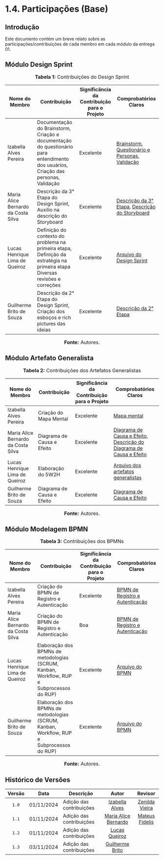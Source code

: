 # 1.4. Participações (Base)

## Introdução

Este documento contém um breve relato sobre as participações/contribuições de cada membro em cada módulo da entrega 01.

## Módulo Design Sprint

<div align="center">
    <font size="3">
        <p style="text-align: center"><b>Tabela 1:</b> Contribuições do Design Sprint</p>
    </font>
</div>

| Nome do Membro                      | Contribuição                                                                                                                                      | Significância da Contribuição para o Projeto | Comprobatórios Claros                                                                                                                                                                                                                                                                                                                                                                                             |
| ----------------------------------- | ------------------------------------------------------------------------------------------------------------------------------------------------- | -------------------------------------------- | ----------------------------------------------------------------------------------------------------------------------------------------------------------------------------------------------------------------------------------------------------------------------------------------------------------------------------------------------------------------------------------------------------------------- |
| Izabella Alves Pereira              | Documentação do Brainstorm, <br> Criação e documentação do questionário para entendimento dos usuários, <br> Criação das personas, <br> Validação | Excelente                                    | [Brainstorm](https://unbarqdsw2024-2.github.io/2024.2_G10_Recomendacao_Entrega_01/#/Base/1.1.DesignSprint?id=brainstorm), [Questionário e Personas](https://unbarqdsw2024-2.github.io/2024.2_G10_Recomendacao_Entrega_01/#/Base/1.1.DesignSprint?id=quem-s%c3%a3o-os-usu%c3%a1rios), [Validação](https://unbarqdsw2024-2.github.io/2024.2_G10_Recomendacao_Entrega_01/#/Base/1.1.DesignSprint?id=etapa-5-validar) |
| Maria Alice Bernardo da Costa Silva | Descrição da 3° Etapa do Design Sprint, <br> Auxílio na descrição do Storyboard                                                                   | Excelente                                    | [Descrição da 3° Etapa](https://github.com/UnBArqDsw2024-2/2024.2_G10_Recomendacao_Entrega_01/commit/e07f1b6c6f3eb4b4debda07251b9bde8ed7e48e0), [Descrição do Storyboard](https://github.com/UnBArqDsw2024-2/2024.2_G10_Recomendacao_Entrega_01/commit/c581640a21918a64d7d73771cb76736fff78a7cb)                                                                                                                  |
| Lucas Henrique Lima de Queiroz      | Definição do contexto do problema na primeira etapa, <br> Definição da estratégia na primeira etapa <br>Diversas revisões e correções             | Excelente                                    | [Arquivo do Design Sprint](https://unbarqdsw2024-2.github.io/2024.2_G10_Recomendacao_Entrega_01/#/Base/1.1.DesignSprint)                                                                                                                                                                                                                                                                                         |
| Guilherme Brito de Souza      | Descrição da 2° Etapa do Design Sprint, <br> Criação dos esboços e rich pictures das ideias             | Excelente                                    | [Descrição da 2° Etapa](https://unbarqdsw2024-2.github.io/2024.2_G10_Recomendacao_Entrega_01/#/Base/1.1.DesignSprint?id=etapa-2-divergir) 

<div align="center">
    <font size="3">
        <p style="text-align: center"><b>Fonte:</b> Autores.</p>
    </font>
</div>

## Módulo Artefato Generalista

<div align="center">
    <font size="3">
        <p style="text-align: center"><b>Tabela 2:</b> Contribuições dos Artefatos Generalistas</p>
    </font>
</div>

| Nome do Membro                      | Contribuição               | Significância da Contribuição para o Projeto | Comprobatórios Claros                                                                                                                                                                                                                                                                                                                   |
| ----------------------------------- | -------------------------- | -------------------------------------------- | --------------------------------------------------------------------------------------------------------------------------------------------------------------------------------------------------------------------------------------------------------------------------------------------------------------------------------------- |
| Izabella Alves Pereira              | Criação do Mapa Mental     | Excelente                                    | [Mapa mental](https://unbarqdsw2024-2.github.io/2024.2_G10_Recomendacao_Entrega_01/#/Base/1.2.ArtefatoGeneralista?id=mapa-mental)                                                                                                                                                                                                       |
| Maria Alice Bernardo da Costa Silva | Diagrama de Causa e Efeito | Excelente                                    | [Diagrama de Causa e Efeito](https://github.com/UnBArqDsw2024-2/2024.2_G10_Recomendacao_Entrega_01/pull/17/commits/42d5ae8429ca2b063820ba2041f35e60b0de5328), [Descrição do Diagrama de Causa e Efeito](https://github.com/UnBArqDsw2024-2/2024.2_G10_Recomendacao_Entrega_01/pull/17/commits/a3496d37347eee5d68920418cdfd7b5e394746d1) |
| Lucas Henrique Lima de Queiroz      | Elaboração do 5W2H         | Excelente                                    | [Arquivo dos artefatos generalistas](https://unbarqdsw2024-2.github.io/2024.2_G10_Recomendacao_Entrega_01/#/Base/1.2.ArtefatoGeneralista)                                                                                                                                                                                              |
| Guilherme Brito de Souza      | Diagrama de Causa e Efeito             | Excelente                                    | [Diagrama de Causa e Efeito](https://unbarqdsw2024-2.github.io/2024.2_G10_Recomendacao_Entrega_01/#/Base/1.2.ArtefatoGeneralista?id=diagrama-de-causa-e-efeito)

<div align="center">
    <font size="3">
        <p style="text-align: center"><b>Fonte:</b> Autores.</p>
    </font>
</div>

## Módulo Modelagem BPMN

<div align="center">
    <font size="3">
        <p style="text-align: center"><b>Tabela 3:</b> Contribuições dos BPMNs</p>
    </font>
</div>

| Nome do Membro                      | Contribuição                                                                              | Significância da Contribuição para o Projeto | Comprobatórios Claros                                                                                                                                       |
| ----------------------------------- | ----------------------------------------------------------------------------------------- | -------------------------------------------- | ----------------------------------------------------------------------------------------------------------------------------------------------------------- |
| Izabella Alves Pereira              | Criação do BPMN de Registro e Autenticação                                                | Excelente                                    | [BPMN de Registro e Autenticação](https://unbarqdsw2024-2.github.io/2024.2_G10_Recomendacao_Entrega_01/#/Base/1.3.ModelagemBPMN?id=registro-e-autenticação) |
| Maria Alice Bernardo da Costa Silva | Criação do BPMN de Registro e Autenticação                                                | Boa                                          | [BPMN de Registro e Autenticação](https://github.com/UnBArqDsw2024-2/2024.2_G10_Recomendacao_Entrega_01/commit/b2a9ea8bec4f840dde15fb9c56e99c5cdc5b5cbc)    |
| Lucas Henrique Lima de Queiroz      | Elaboração dos BPMNs de metodologias (SCRUM, Kanban, Workflow, RUP e Subprocessos do RUP) | Excelente                                    | [Arquivo do BPMN](https://unbarqdsw2024-2.github.io/2024.2_G10_Recomendacao_Entrega_01/#/Base/1.3.ModelagemBPMN)                                           |
| Guilherme Brito de Souza      | Elaboração dos BPMNs de metodologias (SCRUM, Kanban, Workflow, RUP e Subprocessos do RUP) | Excelente                                    | [Arquivo do BPMN](https://unbarqdsw2024-2.github.io/2024.2_G10_Recomendacao_Entrega_01/#/Base/1.3.ModelagemBPMN) 

<div align="center">
    <font size="3">
        <p style="text-align: center"><b>Fonte:</b> Autores.</p>
    </font>
</div>

## Histórico de Versões

| Versão | Data       | Descrição                | Autor                                              | Revisor                                            |
|:------:| ---------- | ------------------------ |:--------------------------------------------------:|:--------------------------------------------------:|
| `1.0`  | 01/11/2024 | Adição das contribuições | [Izabella Alves](https://github.com/izabellaalves) | [Zenilda Vieira](https://github.com/ZenildaVieira) |
| `1.1`  | 01/11/2024 | Adição das contribuições | [Maria Alice Bernardo](https://github.com/Maliz30) | [Mateus Fidelis](https://github.com/MatsFidelis)   |
| `1.2`  | 01/11/2024 | Adição das contribuições | [Lucas Queiroz](https://github.com/lucasqueiroz23) |                                                    |
| `1.3`  | 03/11/2024 | Adição das contribuições | [Guilherme Brito](https://github.com/GuilhermeB12) | 